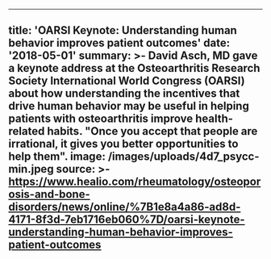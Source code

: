 ---
title: 'OARSI Keynote: Understanding human behavior improves patient outcomes'
date: '2018-05-01'
summary: >-
  David Asch, MD gave a keynote address at the Osteoarthritis Research Society
  International World Congress (OARSI) about how understanding the incentives
  that drive human behavior may be useful in helping patients with
  osteoarthritis improve health-related habits. "Once you accept that people are
  irrational, it gives you better opportunities to help them".
image: /images/uploads/4d7_psycc-min.jpeg
source: >-
  https://www.healio.com/rheumatology/osteoporosis-and-bone-disorders/news/online/%7B1e8a4a86-ad8d-4171-8f3d-7eb1716eb060%7D/oarsi-keynote-understanding-human-behavior-improves-patient-outcomes
----

